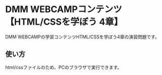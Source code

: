 # DMM WEBCAMPコンテンツ【HTML/CSSを学ぼう 4章】
DMM WEBCAMPの学習コンテンツHTML/CSSを学ぼう4章の演習問題です。
## 使い方
html/cssファイルのため、PCのブラウザで実行できます。
